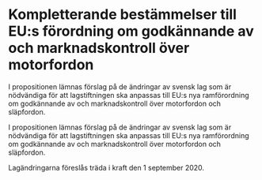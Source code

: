 # Kompletterande bestämmelser till EU:s förordning om godkännande av och marknadskontroll över motorfordon

I propositionen lämnas förslag på de ändringar av svensk lag som är
nödvändiga för att lagstiftningen ska anpassas till EU:s nya ramförordning
om godkännande av och marknadskontroll över motorfordon och
släpfordon.

I propositionen lämnas förslag på de ändringar av svensk lag som är
nödvändiga för att lagstiftningen ska anpassas till EU:s nya ramförordning
om godkännande av och marknadskontroll över motorfordon och
släpfordon.

Lagändringarna föreslås träda i kraft den 1 september 2020.
